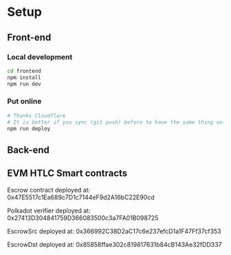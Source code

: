 # Setup

## Front-end

### Local development

```bash
cd frontend
npm install
npm run dev
```

### Put online

```bash
# Thanks Cloudflare
# It is better if you sync (git push) before to have the same thing online and in the repo
npm run deploy
```

## Back-end

## EVM HTLC Smart contracts

Escrow contract deployed at: 0x47E5517c1Ea689c7D1c7144eF9d2A16bC22E90cd

Polkadot verifier deployed at: 0x27413D304841759D366083500c3a7FA01B098725

EscrowSrc deployed at: 0x366992C38D2aC17c6e237efcD1a1F47Ff37cf353

EscrowDst deployed at: 0x85858ffae302c819817631b84cB143Ae32fDD337